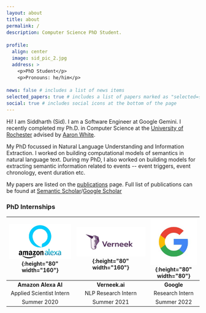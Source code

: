 ```yaml
---
layout: about
title: about
permalink: /
description: Computer Science PhD Student.

profile:
  align: center
  image: sid_pic_2.jpg
  address: >
    <p>PhD Student</p>
    <p>Pronouns: he/him</p>

news: false # includes a list of news items
selected_papers: true # includes a list of papers marked as "selected={true}"
social: true # includes social icons at the bottom of the page
---
```


Hi! I am Siddharth (Sid). I am a Software Engineer at Google Gemini. I recently completed my Ph.D. in Computer Science at the [University of Rochester](https://www.cs.rochester.edu/) advised by [Aaron White](http://aaronstevenwhite.io/).

My PhD focussed in Natural Language Understanding and Information Extraction. I worked on building computational models of semantics in natural language text. During my PhD, I also worked on building models for extracting semantic information related to events -- event triggers, event chronology, event duration etc.

<!-- I also collaborate with [Ben Van Durme](https://www.cs.jhu.edu/~vandurme/) and his group at Johns Hopkins University on projects related to Information Extraction. -->

My papers are listed on the [publications](https://sidsvash26.github.io/publications) page. Full list of publications can be found at [Semantic Scholar](https://www.semanticscholar.org/author/Siddharth-Vashishtha/68972934)/[Google Scholar](https://scholar.google.com/citations?user=4Q4zhC0AAAAJ&hl=en)

### PhD Internships

| ![Amazon](/assets/img/amazon_alexa.jpeg){:height="80" width="160"} | ![Verneek](/assets/img/verneek_logo_2.png){:height="80" width="160"} | ![Google](/assets/img/google_logo_2.jpeg){:height="80" width="80"} |
| :----------------------------------------------------------------: | :------------------------------------------------------------------: | :----------------------------------------------------------------: |
|                        **Amazon Alexa AI**                         |                            **Verneek.ai**                            |                             **Google**                             |
|                      Applied Scientist Intern                      |                         NLP Research Intern                          |                          Research Intern                           |
|                            Summer 2020                             |                             Summer 2021                              |                            Summer 2022                             |

<!-- In May 2019, I graduated from the University of Rochester with a Masters in [Computational Linguistics](http://www.sas.rochester.edu/lin/graduate/MS.html).During my Masters at Rochester, I worked as a graduate researcher with [Aaron Steven White](http://aaronstevenwhite.io/) at the [FACTS Lab](http://factslab.io/), where I  worked on fine-grained temporal relation extraction. I also worked with [James Allen](http://www.cs.rochester.edu/u/james/) on improving semantic parsing using statistical Word Sense Disambiguation. -->
